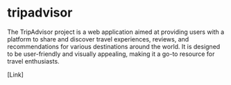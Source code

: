 # tripadvisor
The TripAdvisor project is a web application aimed at providing users with a platform to share and discover travel experiences, reviews, and recommendations for various destinations around the world. It is designed to be user-friendly and visually appealing, making it a go-to resource for travel enthusiasts.

[Link]
